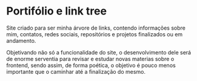 # Portifólio e link tree
Site criado para ser minha árvore de links, contendo informações sobre mim, contatos, redes sociais, repositórios e projetos finalizados ou em andamento.

Objetivando não só a funcionalidade do site, o desenvolvimento dele será de enorme serventia para revisar e estudar novas materias sobre o frontend, sendo assim, de forma poética, o objetivo é pouco menos importante que o caminhar até a finalização do mesmo.
